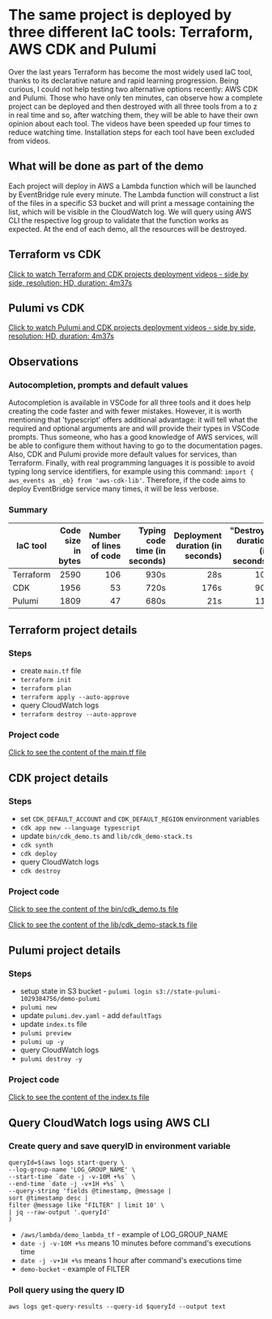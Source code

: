 # The same project is deployed by three different IaC tools: Terraform, AWS CDK and Pulumi

Over the last years Terraform has become the most widely used IaC tool, thanks to its declarative nature and rapid learning progression. Being curious, I could not help testing two alternative options recently: AWS CDK and Pulumi. Those who have only ten minutes, can observe how a complete project can be deployed and then destroyed with all three tools from a to z in real time and so, after watching them, they will be able to have their own opinion about each tool. The videos have been speeded up four times to reduce watching time. Installation steps for each tool have been excluded from videos. 

## What will be done as part of the demo

Each project will deploy in AWS a Lambda function which will be launched by EventBridge rule every minute. The Lambda function will construct a list of the files in a specific S3 bucket and will print a message containing the list, which will be visible in the CloudWatch log. We will query using AWS CLI the respective log group to validate that the function works as expected. At the end of each demo, all the resources will be destroyed.

## Terraform vs CDK

[Click to watch Terraform and CDK projects deployment videos - side by side, resolution: HD, duration: 4m37s](https://youtu.be/k4N9Z1_LI94)

## Pulumi vs CDK

[Click to watch Pulumi and CDK projects deployment videos - side by side, resolution: HD, duration: 4m37s](./media_files/pul_cdk.mp4)

## Observations

### Autocompletion, prompts and default values

Autocompletion is available in VSCode for all three tools and it does help creating the code faster and with fewer mistakes. However, it is worth mentioning that 'typescript' offers additional advantage: it will tell what the required and optional arguments are and will provide their types in VSCode prompts. Thus someone, who has a good knowledge of AWS services, will be able to configure them without having to go to the documentation pages. Also, CDK and Pulumi provide more default values for services, than Terraform. Finally, with real programming languages it is possible to avoid typing long service identifiers, for example using this command: `import { aws_events as _eb} from 'aws-cdk-lib'`. Therefore, if the code aims to deploy EventBridge service many times, it will be less verbose. 

### Summary

|IaC tool|Code size in bytes|Number of lines of code|Typing code time (in seconds)|Deployment duration (in seconds)|"Destroy" duration (in seconds)|
|--------|--:|--:|--:|--:|--:|
|Terraform|2590|106|930s|28s|10s|
|CDK|1956|53|720s|176s|90s|
|Pulumi|1809|47|680s|21s|11s|

## Terraform project details

### Steps

+ create `main.tf` file
+ `terraform init`
+ `terraform plan`
+ `terraform apply --auto-approve`
+ query CloudWatch logs
+ `terraform destroy --auto-approve`

### Project code

[Click to see the content of the main.tf file](./terraform/main.tf)

## CDK project details

### Steps

+ set `CDK_DEFAULT_ACCOUNT` and `CDK_DEFAULT_REGION` environment variables
+ `cdk app new --language typescript`
+ update `bin/cdk_demo.ts` and `lib/cdk_demo-stack.ts`
+ `cdk synth`
+ `cdk deploy`
+ query CloudWatch logs
+ `cdk destroy`

### Project code

[Click to see the content of the bin/cdk_demo.ts file](./cdk/bin/cdk_demo.ts)

[Click to see the content of the lib/cdk_demo-stack.ts file](./cdk/lib/cdk_demo-stack.ts)

## Pulumi project details

### Steps

+ setup state in S3 bucket - `pulumi login s3://state-pulumi-1029384756/demo-pulumi`
+ `pulumi new`
+ update `pulumi.dev.yaml` - add `defaultTags`
+ update `index.ts` file
+ `pulumi preview`
+ `pulumi up -y`
+ query CloudWatch logs
+ `pulumi destroy -y`

### Project code

[Click to see the content of the index.ts file](./pulumi/index.ts)

## Query CloudWatch logs using AWS CLI

### Create query and save queryID in environment variable

```
queryId=$(aws logs start-query \
--log-group-name 'LOG_GROUP_NAME' \
--start-time `date -j -v-10M +%s` \
--end-time `date -j -v+1H +%s` \
--query-string 'fields @timestamp, @message | 
sort @timestamp desc | 
filter @message like "FILTER" | limit 10' \
| jq --raw-output '.queryId'
)
```
+ `/aws/lambda/demo_lambda_tf` - example of LOG_GROUP_NAME
+ `date -j -v-10M +%s` means 10 minutes before command's executions time
+ `date -j -v+1H +%s` means 1 hour after command's executions time
+ `demo-bucket` - example of FILTER

### Poll query using the query ID

```
aws logs get-query-results --query-id $queryId --output text
```
